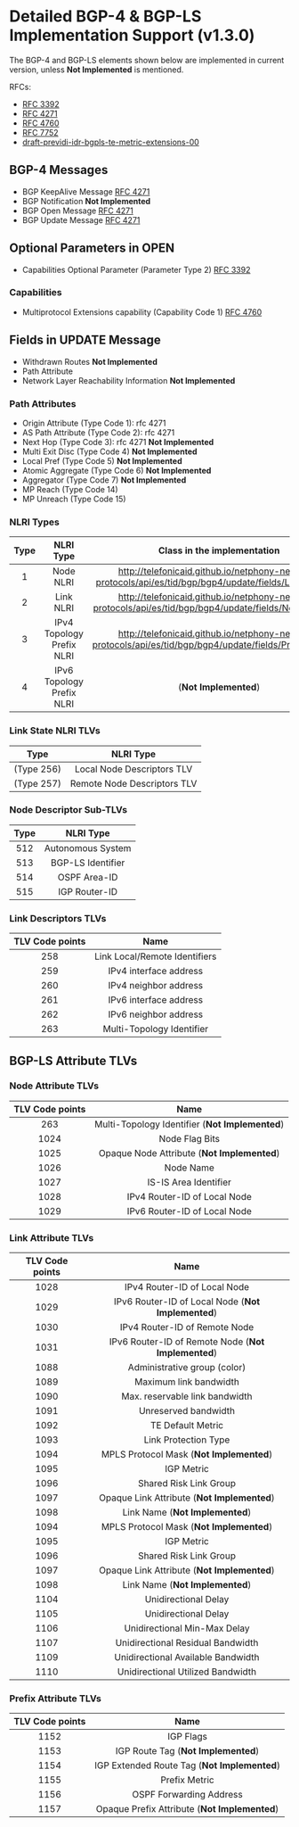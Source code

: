Detailed BGP-4 & BGP-LS Implementation Support (v1.3.0) 
=======================================================

The BGP-4 and BGP-LS elements shown below are implemented in current version, unless **Not Implemented** is mentioned.  

RFCs:
* [RFC 3392](http://tools.ietf.org/html/rfc3392)
* [RFC 4271](http://tools.ietf.org/html/rfc4271)
* [RFC 4760](http://tools.ietf.org/html/rfc4760)
* [RFC 7752](http://tools.ietf.org/html/rfc7752)
* [draft-previdi-idr-bgpls-te-metric-extensions-00](http://tools.ietf.org/html/draft-previdi-idr-bgpls-te-metric-extensions-00)

BGP-4 Messages
--------------
* BGP KeepAlive Message [RFC 4271](http://tools.ietf.org/html/rfc4271#section-4.4 "RFC 4271: A Border Gateway Protocol 4 (BGP-4) Keepalive Message")
* BGP Notification **Not Implemented**
* BGP Open Message [RFC 4271](http://tools.ietf.org/html/rfc4271#section-4.2 "RFC 4271: A Border Gateway Protocol 4 (BGP-4) Open Message")
* BGP Update Message [RFC 4271](http://tools.ietf.org/html/rfc4271#section-4.3 "RFC 4271: A Border Gateway Protocol 4 (BGP-4) Update Message")

Optional Parameters in OPEN
---------------------------
* Capabilities Optional Parameter (Parameter Type 2) [RFC 3392](http://tools.ietf.org/html/rfc3392#section-4 "RFC 3392 Capabilities Advertisement with BGP-4")

### Capabilities
* Multiprotocol Extensions capability (Capability Code 1) [RFC 4760](http://tools.ietf.org/html/rfc4760#section-8 "RFC 4760 Multiprotocol Extensions for BGP-4")

Fields in UPDATE Message
------------------------
* Withdrawn Routes **Not Implemented**
* Path Attribute
* Network Layer Reachability Information **Not Implemented**

### Path Attributes
* Origin Attribute (Type Code 1): rfc 4271
* AS Path Attribute (Type Code 2): rfc 4271
* Next Hop (Type Code 3): rfc 4271  **Not Implemented**
* Multi Exit Disc (Type Code 4) **Not Implemented**
* Local Pref (Type Code 5) **Not Implemented**
* Atomic Aggregate (Type Code 6) **Not Implemented**
* Aggregator (Type Code 7) **Not Implemented**
* MP Reach (Type Code 14)
* MP Unreach (Type Code 15)

### NLRI Types

| **Type**  | **NLRI Type**   | Class in the implementation |
|:---:|:---:|:---:|
|  1   | Node NLRI                 | http://telefonicaid.github.io/netphony-network-protocols/api/es/tid/bgp/bgp4/update/fields/LinkNLRI.html |
|  2   | Link NLRI                 |http://telefonicaid.github.io/netphony-network-protocols/api/es/tid/bgp/bgp4/update/fields/NodeNLRI.html |
|  3   | IPv4 Topology Prefix NLRI | http://telefonicaid.github.io/netphony-network-protocols/api/es/tid/bgp/bgp4/update/fields/PrefixNLRI.html | 
|  4   | IPv6 Topology Prefix NLRI | (**Not Implemented**)|

### Link State NLRI TLVs 
| **Type**  | **NLRI Type**   |
|:---:|:---:|
| (Type 256) | Local Node Descriptors TLV |
| (Type 257) | Remote Node Descriptors TLV |

 ### Node Descriptor Sub-TLVs

| **Type**  | **NLRI Type**   |
|:---:|:---:| 
| 512 | Autonomous System|
| 513 |BGP-LS Identifier |
| 514 |OSPF Area-ID   |
| 515 |IGP Router-ID|

### Link Descriptors TLVs

| **TLV Code points**  | **Name**   |
|:---:|:---:| 
|  258  | Link Local/Remote Identifiers |
|  259   | IPv4 interface  address   |
|  260    | IPv4 neighbor    address |
|  261    | IPv6 interface address  |
| 262    | IPv6 neighbor address |
|  263    | Multi-Topology Identifier |    

## BGP-LS Attribute TLVs

### Node Attribute TLVs

| **TLV Code points**  | **Name**   |
|:---:|:---:| 
|     263     | Multi-Topology   Identifier   (**Not Implemented**)  | 
|     1024    | Node Flag Bits       | 
|     1025    | Opaque Node    Attribute    (**Not Implemented**)    | 
|     1026    | Node Name            | 
|     1027    | IS-IS Area    Identifier        | 
|     1028    | IPv4 Router-ID of  Local Node  |
|     1029    | IPv6 Router-ID of Local Node     |
  
### Link Attribute TLVs
  
| **TLV Code points**  | **Name**   |
|:---:|:---:| 
|    1028   | IPv4 Router-ID of Local Node  | 
|    1029   | IPv6 Router-ID of Local Node (**Not Implemented**)  | 
|    1030   | IPv4 Router-ID of Remote Node  |  
|    1031   | IPv6 Router-ID of Remote Node  (**Not Implemented**)  | 
|    1088   | Administrative group (color)     |   
|    1089   | Maximum link   bandwidth      |   
|    1090   | Max. reservable  link bandwidth   |   
|    1091   | Unreserved  bandwidth        |  
|    1092   | TE Default Metric   | 
|    1093   | Link Protection   Type  |
|    1094   | MPLS Protocol Mask (**Not Implemented**)  |  
|    1095   | IGP Metric          |  
|    1096   | Shared Risk Link   Group |
|    1097   | Opaque Link    Attribute   (**Not Implemented**)   | 
|    1098   | Link Name      (**Not Implemented**)      | 
|    1094   | MPLS Protocol Mask (**Not Implemented**)  |  
|    1095   | IGP Metric          |  
|    1096   | Shared Risk Link   Group |
|    1097   | Opaque Link    Attribute   (**Not Implemented**)   | 
|    1098   | Link Name      (**Not Implemented**)      | 
|    1104     | Unidirectional Delay            |
|    1105     | Unidirectional Delay            |
|    1106     | Unidirectional Min-Max Delay       | 
|    1107     | Unidirectional Residual Bandwidth   |
|    1109     | Unidirectional Available Bandwidth        |
|    1110     | Unidirectional Utilized Bandwidth    |

### Prefix Attribute TLVs
| **TLV Code points**  | **Name**   |
|:---:|:---:| 
|      1152     | IGP Flags            |
|      1153     | IGP Route Tag    (**Not Implemented**)       | 
|      1154     | IGP Extended Route Tag   (**Not Implemented**)   |
|      1155     | Prefix Metric        |
|      1156     | OSPF Forwarding  Address    |
|      1157     | Opaque Prefix Attribute  (**Not Implemented**)   |    

 
